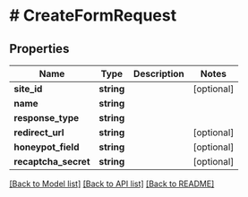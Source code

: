 # # CreateFormRequest

## Properties

Name | Type | Description | Notes
------------ | ------------- | ------------- | -------------
**site_id** | **string** |  | [optional]
**name** | **string** |  |
**response_type** | **string** |  |
**redirect_url** | **string** |  | [optional]
**honeypot_field** | **string** |  | [optional]
**recaptcha_secret** | **string** |  | [optional]

[[Back to Model list]](../../README.md#models) [[Back to API list]](../../README.md#endpoints) [[Back to README]](../../README.md)
